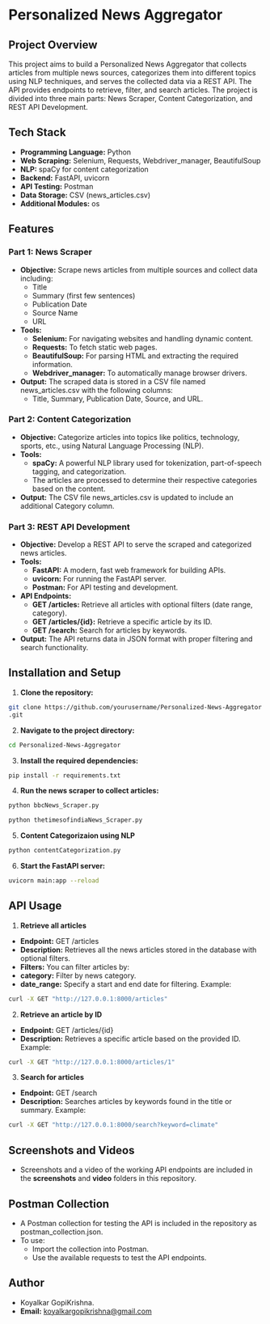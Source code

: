 
# Personalized News Aggregator

## Project Overview

This project aims to build a Personalized News Aggregator that collects articles from multiple news sources, categorizes them into different topics using NLP techniques, and serves the collected data via a REST API. The API provides endpoints to retrieve, filter, and search articles. The project is divided into three main parts: News Scraper, Content Categorization, and REST API Development.

## Tech Stack

- **Programming Language:** Python
- **Web Scraping:** Selenium, Requests, Webdriver_manager, BeautifulSoup
- **NLP:** spaCy for content categorization
- **Backend:** FastAPI, uvicorn
- **API Testing:** Postman
- **Data Storage:** CSV (news_articles.csv)
- **Additional Modules:** os
## Features

### Part 1: News Scraper
- **Objective:** Scrape news articles from multiple sources and collect data including:
    - Title
    - Summary (first few sentences)
    - Publication Date
    - Source Name
    - URL
- **Tools:**
    - **Selenium:** For navigating websites and handling dynamic content.
    - **Requests:** To fetch static web pages.
    - **BeautifulSoup:** For parsing HTML and extracting the required information.
    - **Webdriver_manager:** To automatically manage browser drivers.
- **Output:** The scraped data is stored in a CSV file named news_articles.csv with the following columns:
    - Title, Summary, Publication Date, Source, and URL.
### Part 2: Content Categorization
- **Objective:** Categorize articles into topics like politics, technology, sports, etc., using Natural Language Processing (NLP).
- **Tools:**
    - **spaCy:** A powerful NLP library used for tokenization, part-of-speech tagging, and categorization.
    - The articles are processed to determine their respective categories based on the content.
- **Output:** The CSV file news_articles.csv is updated to include an additional Category column.
### Part 3: REST API Development
- **Objective:** Develop a REST API to serve the scraped and categorized news articles.
- **Tools:**
    - **FastAPI:** A modern, fast web framework for building APIs.
    - **uvicorn:** For running the FastAPI server.
    - **Postman:** For API testing and development.
- **API Endpoints:**
    - **GET /articles:** Retrieve all articles with optional filters (date range, category).
    - **GET /articles/{id}:** Retrieve a specific article by its ID.
    - **GET /search:** Search for articles by keywords.
- **Output:** The API returns data in JSON format with proper filtering and search functionality.
## Installation and Setup

1. **Clone the repository:**

```bash
git clone https://github.com/yourusername/Personalized-News-Aggregator
.git
```
2. **Navigate to the project directory:**
```bash
cd Personalized-News-Aggregator
```
3. **Install the required dependencies:**
```bash
pip install -r requirements.txt
```
4. **Run the news scraper to collect articles:**
```bash
python bbcNews_Scraper.py
```
```bash
python thetimesofindiaNews_Scraper.py
```
5. **Content Categorizaion using NLP**
```bash
python contentCategorization.py
```
6. **Start the FastAPI server:**
```bash
uvicorn main:app --reload
```
## API Usage

1. **Retrieve all articles**
- **Endpoint:** GET /articles
- **Description:** Retrieves all the news articles stored in the database with optional filters.
- **Filters:** You can filter articles by:
- **category:** Filter by news category.
- **date_range:** Specify a start and end date for filtering.
Example:

```bash
curl -X GET "http://127.0.0.1:8000/articles"
```
2. **Retrieve an article by ID**
- **Endpoint:** GET /articles/{id}
- **Description:** Retrieves a specific article based on the provided ID.
Example:
```bash
curl -X GET "http://127.0.0.1:8000/articles/1"
```
3. **Search for articles**
- **Endpoint:** GET /search
- **Description:** Searches articles by keywords found in the title or summary.
Example:
```bash
curl -X GET "http://127.0.0.1:8000/search?keyword=climate"
```
## Screenshots and Videos

- Screenshots and a video of the working API endpoints are included in the **screenshots** and **video** folders in this repository.
## Postman Collection

- A Postman collection for testing the API is included in the repository as postman_collection.json.
- To use:
    - Import the collection into Postman.
    - Use the available requests to test the API endpoints.

## Author

- Koyalkar GopiKrishna.  
- **Email:** koyalkargopikrishna@gmail.com
